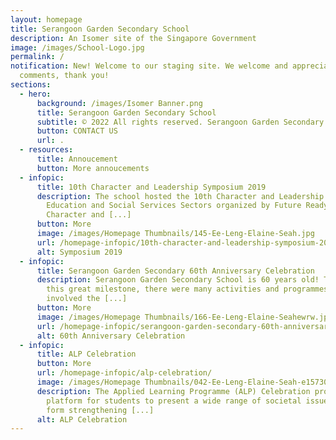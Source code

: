 ```yaml
---
layout: homepage
title: Serangoon Garden Secondary School
description: An Isomer site of the Singapore Government
image: /images/School-Logo.jpg
permalink: /
notification: New! Welcome to our staging site. We welcome and appreciate all
  comments, thank you!
sections:
  - hero:
      background: /images/Isomer Banner.png
      title: Serangoon Garden Secondary School
      subtitle: © 2022 All rights reserved. Serangoon Garden Secondary School
      button: CONTACT US
      url: .
  - resources:
      title: Annoucement
      button: More annoucements
  - infopic:
      title: 10th Character and Leadership Symposium 2019
      description: The school hosted the 10th Character and Leadership Symposium for
        Education and Social Services Sectors organized by Future Ready,
        Character and [...]
      button: More
      image: /images/Homepage Thumbnails/145-Ee-Leng-Elaine-Seah.jpg
      url: /homepage-infopic/10th-character-and-leadership-symposium-2019/
      alt: Symposium 2019
  - infopic:
      title: Serangoon Garden Secondary 60th Anniversary Celebration
      description: Serangoon Garden Secondary School is 60 years old! To celebrate
        this great milestone, there were many activities and programmes that
        involved the [...]
      button: More
      image: /images/Homepage Thumbnails/166-Ee-Leng-Elaine-Seahewrw.jpg
      url: /homepage-infopic/serangoon-garden-secondary-60th-anniversary-celebration/
      alt: 60th Anniversary Celebration
  - infopic:
      title: ALP Celebration
      button: More
      url: /homepage-infopic/alp-celebration/
      image: /images/Homepage Thumbnails/042-Ee-Leng-Elaine-Seah-e1573003797292.jpg
      description: The Applied Learning Programme (ALP) Celebration provided a
        platform for students to present a wide range of societal issues ranging
        form strengthening [...]
      alt: ALP Celebration
---
```

